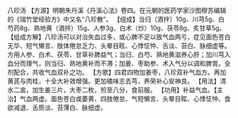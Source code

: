 八珍汤
【方源】明朝朱丹溪《丹溪心法》卷四。在元朝的医药学家沙图穆苏编辑的《瑞竹堂经验方》中又名“八珍散”。
【组成】当归（酒拌）10g、川芎5g、白芍药8g、熟地黄（酒拌）15g、人参3g、白术（炒）10g、茯苓8g、炙甘草5g。
【组成方解】八珍汤可以对治失血过多，或心脾不足以致气血两亏，症见面色苍白无华、短气懒言、肢体倦怠乏力、头晕目眩、心悸怔忡、舌淡、苔白、脉细虚等。方用人参、白术、茯苓、甘草补脾益气；当归、白芍、熟地黄滋养心肝；加川芎入血分而理气，则当归、熟地黄补而不滞；加姜、枣助参、术入气分以调和脾胃。全剂配合，共收气血双补之功。
【方歌】四君四物加姜枣，八珍双补气血方。再加黄芪与肉桂，十全大补效增强。更加橘味志去芎，养荣补心安神良。
【用法】清水二盅，加生姜三片，大枣二枚，煎至八分，食前服。
【功用】补益气血。【主治】气血两虚。面色苍白或萎黄、四肢倦怠、气短懒言、头晕目眩、心悸怔忡、食欲减退、舌质淡、苔薄白、脉细虚。
